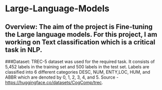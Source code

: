# Large-Language-Models

## Overview: The aim of the project is Fine-tuning the Large language models. For this project, I am working on Text classification which is a critical task in NLP. 

###Dataset: TREC-5 dataset was used for the required task. It consists of 5,452 labels in the training set and 500 labels in the test set. Labels are classified into 6 different categories DESC, NUM, ENTY,LOC, HUM, and ABBR which are denoted by 0, 1, 2, 3, 4, and 5.
Source - https://huggingface.co/datasets/CogComp/trec.
